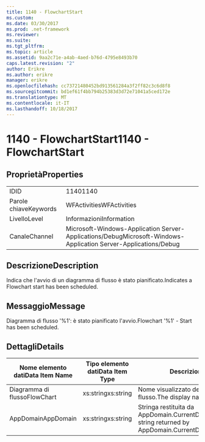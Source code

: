 ```yaml
---
title: 1140 - FlowchartStart
ms.custom: 
ms.date: 03/30/2017
ms.prod: .net-framework
ms.reviewer: 
ms.suite: 
ms.tgt_pltfrm: 
ms.topic: article
ms.assetid: 9aa2c71e-a4ab-4aed-b76d-4795e8493b70
caps.latest.revision: "2"
author: Erikre
ms.author: erikre
manager: erikre
ms.openlocfilehash: cc73721480452bd913561284a3f2ff82c3c6d8f8
ms.sourcegitcommit: bd1ef61f4bb794b25383d3d72e71041a5ced172e
ms.translationtype: MT
ms.contentlocale: it-IT
ms.lasthandoff: 10/18/2017
---
```

# <a name="1140---flowchartstart"></a><span data-ttu-id="c02cd-102">1140 - FlowchartStart</span><span class="sxs-lookup"><span data-stu-id="c02cd-102">1140 - FlowchartStart</span></span>
## <a name="properties"></a><span data-ttu-id="c02cd-103">Proprietà</span><span class="sxs-lookup"><span data-stu-id="c02cd-103">Properties</span></span>  
  
|||  
|-|-|  
|<span data-ttu-id="c02cd-104">ID</span><span class="sxs-lookup"><span data-stu-id="c02cd-104">ID</span></span>|<span data-ttu-id="c02cd-105">1140</span><span class="sxs-lookup"><span data-stu-id="c02cd-105">1140</span></span>|  
|<span data-ttu-id="c02cd-106">Parole chiave</span><span class="sxs-lookup"><span data-stu-id="c02cd-106">Keywords</span></span>|<span data-ttu-id="c02cd-107">WFActivities</span><span class="sxs-lookup"><span data-stu-id="c02cd-107">WFActivities</span></span>|  
|<span data-ttu-id="c02cd-108">Livello</span><span class="sxs-lookup"><span data-stu-id="c02cd-108">Level</span></span>|<span data-ttu-id="c02cd-109">Informazioni</span><span class="sxs-lookup"><span data-stu-id="c02cd-109">Information</span></span>|  
|<span data-ttu-id="c02cd-110">Canale</span><span class="sxs-lookup"><span data-stu-id="c02cd-110">Channel</span></span>|<span data-ttu-id="c02cd-111">Microsoft-Windows-Application Server-Applications/Debug</span><span class="sxs-lookup"><span data-stu-id="c02cd-111">Microsoft-Windows-Application Server-Applications/Debug</span></span>|  
  
## <a name="description"></a><span data-ttu-id="c02cd-112">Descrizione</span><span class="sxs-lookup"><span data-stu-id="c02cd-112">Description</span></span>  
 <span data-ttu-id="c02cd-113">Indica che l'avvio di un diagramma di flusso è stato pianificato.</span><span class="sxs-lookup"><span data-stu-id="c02cd-113">Indicates a Flowchart start has been scheduled.</span></span>  
  
## <a name="message"></a><span data-ttu-id="c02cd-114">Messaggio</span><span class="sxs-lookup"><span data-stu-id="c02cd-114">Message</span></span>  
 <span data-ttu-id="c02cd-115">Diagramma di flusso '%1': è stato pianificato l'avvio.</span><span class="sxs-lookup"><span data-stu-id="c02cd-115">Flowchart '%1' - Start has been scheduled.</span></span>  
  
## <a name="details"></a><span data-ttu-id="c02cd-116">Dettagli</span><span class="sxs-lookup"><span data-stu-id="c02cd-116">Details</span></span>  
  
|<span data-ttu-id="c02cd-117">Nome elemento dati</span><span class="sxs-lookup"><span data-stu-id="c02cd-117">Data Item Name</span></span>|<span data-ttu-id="c02cd-118">Tipo elemento dati</span><span class="sxs-lookup"><span data-stu-id="c02cd-118">Data Item Type</span></span>|<span data-ttu-id="c02cd-119">Descrizione</span><span class="sxs-lookup"><span data-stu-id="c02cd-119">Description</span></span>|  
|--------------------|--------------------|-----------------|  
|<span data-ttu-id="c02cd-120">Diagramma di flusso</span><span class="sxs-lookup"><span data-stu-id="c02cd-120">FlowChart</span></span>|<span data-ttu-id="c02cd-121">xs:string</span><span class="sxs-lookup"><span data-stu-id="c02cd-121">xs:string</span></span>|<span data-ttu-id="c02cd-122">Nome visualizzato del diagramma di flusso.</span><span class="sxs-lookup"><span data-stu-id="c02cd-122">The display name of the FlowChart.</span></span>|  
|<span data-ttu-id="c02cd-123">AppDomain</span><span class="sxs-lookup"><span data-stu-id="c02cd-123">AppDomain</span></span>|<span data-ttu-id="c02cd-124">xs:string</span><span class="sxs-lookup"><span data-stu-id="c02cd-124">xs:string</span></span>|<span data-ttu-id="c02cd-125">Stringa restituita da AppDomain.CurrentDomain.FriendlyName.</span><span class="sxs-lookup"><span data-stu-id="c02cd-125">The string returned by AppDomain.CurrentDomain.FriendlyName.</span></span>|
